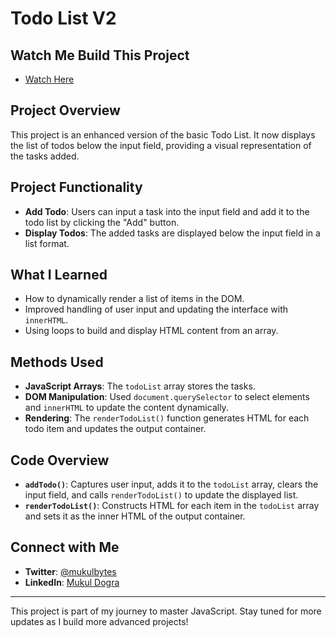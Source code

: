 # Todo List V2

## Watch Me Build This Project

- [Watch Here](https://youtu.be/F_MMObtLOgY?feature=shared)

## Project Overview

This project is an enhanced version of the basic Todo List. It now displays the list of todos below the input field, providing a visual representation of the tasks added.

## Project Functionality

- **Add Todo**: Users can input a task into the input field and add it to the todo list by clicking the "Add" button.
- **Display Todos**: The added tasks are displayed below the input field in a list format.

## What I Learned

- How to dynamically render a list of items in the DOM.
- Improved handling of user input and updating the interface with `innerHTML`.
- Using loops to build and display HTML content from an array.

## Methods Used

- **JavaScript Arrays**: The `todoList` array stores the tasks.
- **DOM Manipulation**: Used `document.querySelector` to select elements and `innerHTML` to update the content dynamically.
- **Rendering**: The `renderTodoList()` function generates HTML for each todo item and updates the output container.

## Code Overview

- **`addTodo()`**: Captures user input, adds it to the `todoList` array, clears the input field, and calls `renderTodoList()` to update the displayed list.
- **`renderTodoList()`**: Constructs HTML for each item in the `todoList` array and sets it as the inner HTML of the output container.

## Connect with Me

- **Twitter**: [@mukulbytes](https://x.com/mukulbytes)
- **LinkedIn**: [Mukul Dogra](https://linkedin.com/in/mukul-dogra)

---

This project is part of my journey to master JavaScript. Stay tuned for more updates as I build more advanced projects!

